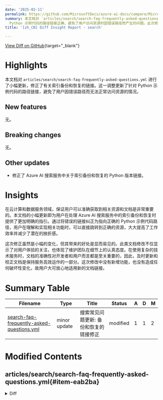 ```yaml
---
date: '2025-02-11'
permalink: https://github.com/MicrosoftDocs/azure-ai-docs/compare/MicrosoftDocs:879fbd3...MicrosoftDocs:f57bd77
summary: 本文档对 `articles/search/search-faq-frequently-asked-questions.yml` 进行了小幅更新，修正了关于索引备份和恢复的链接。这一更新确保了
  Python 示例代码的路径链接正确，避免了用户访问资源时因错误路径而产生的问题。此次修改没有新增功能或破坏性变化，旨在提升用户体验和工作效率。
title: '[zh_CN] Diff Insight Report - search'

---
```


[View Diff on GitHub](https://github.com/MicrosoftDocs/azure-ai-docs/compare/MicrosoftDocs:879fbd3...MicrosoftDocs:f57bd77){target="_blank"}

# Highlights
本文档对 `articles/search/search-faq-frequently-asked-questions.yml` 进行了小幅更新，修正了有关索引备份和恢复的链接。这一调整更新了针对 Python 示例代码的路径链接，避免了用户因错误路径而无法正常访问资源的情况。

## New features
无。

## Breaking changes
无。

## Other updates
- 修正了 Azure AI 搜索服务中关于索引备份和恢复的 Python 版本链接。

# Insights
在云计算和数据服务领域，保证用户可以准确获取到相关资源和文档是非常重要的。本文档的小幅更新即为用户在处理 Azure AI 搜索服务中的索引备份和恢复时提供了更加明确的指引。通过将错误的链接纠正为指向正确的 Python 示例代码路径，用户在理解和实现相关功能时，可以直接跳转到正确的资源，大大提高了工作效率并减少了潜在的挫折感。

这次修正虽然是小幅的变化，但其带来的好处是显而易见的。此类文档修改不仅显示了对用户体验的关注，也体现了维护团队在细节上的认真态度。在使用复杂的技术服务时，文档的准确性对开发者和用户而言都是至关重要的，因此，及时更新和校正文档是保持服务高效运作的一部分。这次修改中没有新增功能，也没有造成任何破坏性变化，故用户大可放心地适用新的文档链接。

# Summary Table
|  Filename  | Type |    Title    | Status | A  | D  | M  |
|------------|------|-------------|--------|----|----|----|
| [search-faq-frequently-asked-questions.yml](#item-eab2ba) | minor update | 搜索常见问题更新: 备份和恢复的链接修正 | modified | 1 | 1 | 2 | 


# Modified Contents
## articles/search/search-faq-frequently-asked-questions.yml{#item-eab2ba}

<details>
<summary>Diff</summary>
````diff
@@ -79,7 +79,7 @@ sections:
         answer: |
           There's no native support for porting indexes. Search indexes are considered downstream data structures, accepting content from other data sources that collect operational data. As such, there's no built-in support for backing up and restoring indexes because the expectation is that you would rebuild an index from source data if you deleted it, or wanted to move it.
           
-          However, if you want to move an index between search services, you can try the **index-backup-restore** sample code in this [Azure AI Search .NET sample repo](https://github.com/Azure-Samples/azure-search-dotnet-utilities). There's also a [Python version of backup and restore](https://github.com/Azure/azure-search-vector-samples/blob/main/demo-python/code/index-backup-restore/azure-search-backup-and-restore.ipynb).
+          However, if you want to move an index between search services, you can try the **index-backup-restore** sample code in this [Azure AI Search .NET sample repo](https://github.com/Azure-Samples/azure-search-dotnet-utilities). There's also a [Python version of backup and restore](https://github.com/Azure/azure-search-vector-samples/blob/main/demo-python/code/utilities/index-backup-restore/azure-search-backup-and-restore.ipynb).
                    
       - question: |
           Can I restore my index or service once it's deleted?
````
</details>

### Summary

```json
{
    "modification_type": "minor update",
    "modification_title": "搜索常见问题更新: 备份和恢复的链接修正"
}
```

### Explanation
此代码差异涉及对 `articles/search/search-faq-frequently-asked-questions.yml` 文件的修改。主要变化是将有关 Azure AI 搜索服务中索引备份和恢复的 Python 版本链接进行了更新。具体来说，原链接指向错误路径，已被修正为正确的 Python 示例代码路径。这一更新为用户提供了更准确的参考信息，使他们在移动索引时能够访问最新的源代码示例。除此之外，该修改还保持了其它内容不变，是一次小幅的更新。


